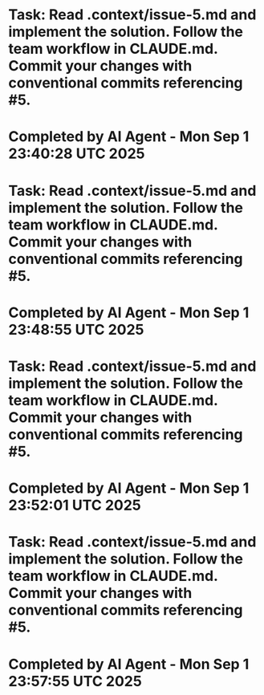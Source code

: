 # Task: Read .context/issue-5.md and implement the solution. Follow the team workflow in CLAUDE.md. Commit your changes with conventional commits referencing #5.
# Completed by AI Agent - Mon Sep  1 23:40:28 UTC 2025
# Task: Read .context/issue-5.md and implement the solution. Follow the team workflow in CLAUDE.md. Commit your changes with conventional commits referencing #5.
# Completed by AI Agent - Mon Sep  1 23:48:55 UTC 2025
# Task: Read .context/issue-5.md and implement the solution. Follow the team workflow in CLAUDE.md. Commit your changes with conventional commits referencing #5.
# Completed by AI Agent - Mon Sep  1 23:52:01 UTC 2025
# Task: Read .context/issue-5.md and implement the solution. Follow the team workflow in CLAUDE.md. Commit your changes with conventional commits referencing #5.
# Completed by AI Agent - Mon Sep  1 23:57:55 UTC 2025
